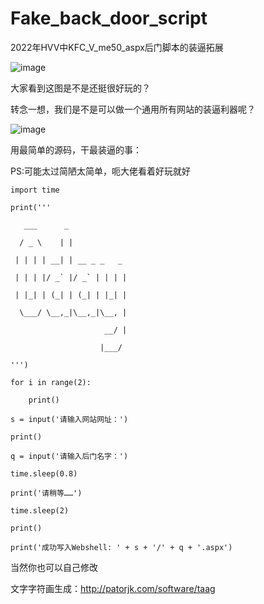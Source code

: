 # Fake_back_door_script
2022年HVV中KFC_V_me50_aspx后门脚本的装逼拓展


![image](https://user-images.githubusercontent.com/95486088/181680227-d3322915-fbb0-4066-80b9-d2328998dd14.png)


大家看到这图是不是还挺很好玩的？

转念一想，我们是不是可以做一个通用所有网站的装逼利器呢？

![image](https://pic.imgdb.cn/item/62e35532f54cd3f93799dc0f.gif)


用最简单的源码，干最装逼的事：

PS:可能太过简陋太简单，呃大佬看着好玩就好

```
import time

print('''

   ___      _             

  / _ \    | |            

 | | | | __| | __ _ _   _ 

 | | | |/ _` |/ _` | | | |

 | |_| | (_| | (_| | |_| |

  \___/ \__,_|\__,_|\__, |

                     __/ |

                    |___/ 

''')

for i in range(2):

    print()

s = input('请输入网站网址：')

print()

q = input('请输入后门名字：')

time.sleep(0.8)

print('请稍等……')

time.sleep(2)

print()

print('成功写入Webshell: ' + s + '/' + q + '.aspx')
```

当然你也可以自己修改

文字字符画生成：http://patorjk.com/software/taag
